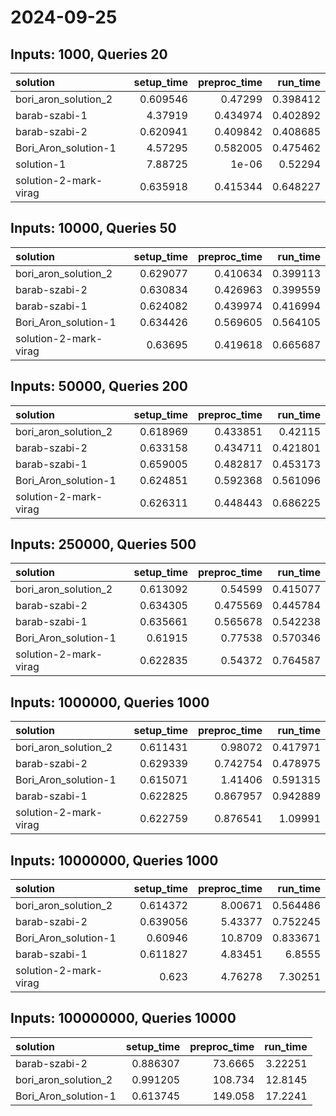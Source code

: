# 2024-09-25

## Inputs: 1000, Queries 20

| solution              |   setup_time |   preproc_time |   run_time |
|:----------------------|-------------:|---------------:|-----------:|
| bori_aron_solution_2  |     0.609546 |       0.47299  |   0.398412 |
| barab-szabi-1         |     4.37919  |       0.434974 |   0.402892 |
| barab-szabi-2         |     0.620941 |       0.409842 |   0.408685 |
| Bori_Aron_solution-1  |     4.57295  |       0.582005 |   0.475462 |
| solution-1            |     7.88725  |       1e-06    |   0.52294  |
| solution-2-mark-virag |     0.635918 |       0.415344 |   0.648227 |

## Inputs: 10000, Queries 50

| solution              |   setup_time |   preproc_time |   run_time |
|:----------------------|-------------:|---------------:|-----------:|
| bori_aron_solution_2  |     0.629077 |       0.410634 |   0.399113 |
| barab-szabi-2         |     0.630834 |       0.426963 |   0.399559 |
| barab-szabi-1         |     0.624082 |       0.439974 |   0.416994 |
| Bori_Aron_solution-1  |     0.634426 |       0.569605 |   0.564105 |
| solution-2-mark-virag |     0.63695  |       0.419618 |   0.665687 |

## Inputs: 50000, Queries 200

| solution              |   setup_time |   preproc_time |   run_time |
|:----------------------|-------------:|---------------:|-----------:|
| bori_aron_solution_2  |     0.618969 |       0.433851 |   0.42115  |
| barab-szabi-2         |     0.633158 |       0.434711 |   0.421801 |
| barab-szabi-1         |     0.659005 |       0.482817 |   0.453173 |
| Bori_Aron_solution-1  |     0.624851 |       0.592368 |   0.561096 |
| solution-2-mark-virag |     0.626311 |       0.448443 |   0.686225 |

## Inputs: 250000, Queries 500

| solution              |   setup_time |   preproc_time |   run_time |
|:----------------------|-------------:|---------------:|-----------:|
| bori_aron_solution_2  |     0.613092 |       0.54599  |   0.415077 |
| barab-szabi-2         |     0.634305 |       0.475569 |   0.445784 |
| barab-szabi-1         |     0.635661 |       0.565678 |   0.542238 |
| Bori_Aron_solution-1  |     0.61915  |       0.77538  |   0.570346 |
| solution-2-mark-virag |     0.622835 |       0.54372  |   0.764587 |

## Inputs: 1000000, Queries 1000

| solution              |   setup_time |   preproc_time |   run_time |
|:----------------------|-------------:|---------------:|-----------:|
| bori_aron_solution_2  |     0.611431 |       0.98072  |   0.417971 |
| barab-szabi-2         |     0.629339 |       0.742754 |   0.478975 |
| Bori_Aron_solution-1  |     0.615071 |       1.41406  |   0.591315 |
| barab-szabi-1         |     0.622825 |       0.867957 |   0.942889 |
| solution-2-mark-virag |     0.622759 |       0.876541 |   1.09991  |

## Inputs: 10000000, Queries 1000

| solution              |   setup_time |   preproc_time |   run_time |
|:----------------------|-------------:|---------------:|-----------:|
| bori_aron_solution_2  |     0.614372 |        8.00671 |   0.564486 |
| barab-szabi-2         |     0.639056 |        5.43377 |   0.752245 |
| Bori_Aron_solution-1  |     0.60946  |       10.8709  |   0.833671 |
| barab-szabi-1         |     0.611827 |        4.83451 |   6.8555   |
| solution-2-mark-virag |     0.623    |        4.76278 |   7.30251  |

## Inputs: 100000000, Queries 10000

| solution             |   setup_time |   preproc_time |   run_time |
|:---------------------|-------------:|---------------:|-----------:|
| barab-szabi-2        |     0.886307 |        73.6665 |    3.22251 |
| bori_aron_solution_2 |     0.991205 |       108.734  |   12.8145  |
| Bori_Aron_solution-1 |     0.613745 |       149.058  |   17.2241  |